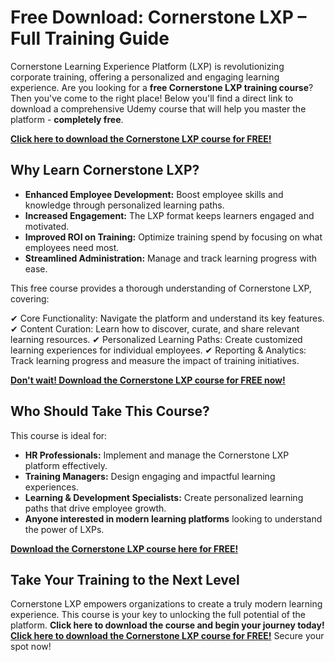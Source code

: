 # Free Download: Cornerstone LXP – Full Training Guide

Cornerstone Learning Experience Platform (LXP) is revolutionizing corporate training, offering a personalized and engaging learning experience. Are you looking for a **free Cornerstone LXP training course**? Then you've come to the right place! Below you'll find a direct link to download a comprehensive Udemy course that will help you master the platform - **completely free**.

[**Click here to download the Cornerstone LXP course for FREE!**](https://udemywork.com/cornerstone-lxp)

## Why Learn Cornerstone LXP?

*   **Enhanced Employee Development:** Boost employee skills and knowledge through personalized learning paths.
*   **Increased Engagement:** The LXP format keeps learners engaged and motivated.
*   **Improved ROI on Training:** Optimize training spend by focusing on what employees need most.
*   **Streamlined Administration:** Manage and track learning progress with ease.

This free course provides a thorough understanding of Cornerstone LXP, covering:

✔ Core Functionality: Navigate the platform and understand its key features.
✔ Content Curation: Learn how to discover, curate, and share relevant learning resources.
✔ Personalized Learning Paths: Create customized learning experiences for individual employees.
✔ Reporting & Analytics: Track learning progress and measure the impact of training initiatives.

[**Don't wait! Download the Cornerstone LXP course for FREE now!**](https://udemywork.com/cornerstone-lxp)

## Who Should Take This Course?

This course is ideal for:

*   **HR Professionals:** Implement and manage the Cornerstone LXP platform effectively.
*   **Training Managers:** Design engaging and impactful learning experiences.
*   **Learning & Development Specialists:** Create personalized learning paths that drive employee growth.
*   **Anyone interested in modern learning platforms** looking to understand the power of LXPs.

[**Download the Cornerstone LXP course here for FREE!**](https://udemywork.com/cornerstone-lxp)

## Take Your Training to the Next Level

Cornerstone LXP empowers organizations to create a truly modern learning experience. This course is your key to unlocking the full potential of the platform. **Click here to download the course and begin your journey today!** [**Click here to download the Cornerstone LXP course for FREE!**](https://udemywork.com/cornerstone-lxp) Secure your spot now!
